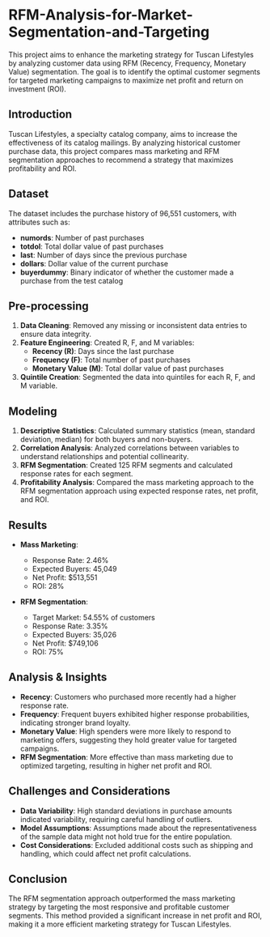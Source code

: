 # RFM-Analysis-for-Market-Segmentation-and-Targeting

This project aims to enhance the marketing strategy for Tuscan Lifestyles by analyzing customer data using RFM (Recency, Frequency, Monetary Value) segmentation. The goal is to identify the optimal customer segments for targeted marketing campaigns to maximize net profit and return on investment (ROI).

## Introduction
Tuscan Lifestyles, a specialty catalog company, aims to increase the effectiveness of its catalog mailings. By analyzing historical customer purchase data, this project compares mass marketing and RFM segmentation approaches to recommend a strategy that maximizes profitability and ROI.

## Dataset
The dataset includes the purchase history of 96,551 customers, with attributes such as:
- **numords**: Number of past purchases
- **totdol**: Total dollar value of past purchases
- **last**: Number of days since the previous purchase
- **dollars**: Dollar value of the current purchase
- **buyerdummy**: Binary indicator of whether the customer made a purchase from the test catalog

## Pre-processing
1. **Data Cleaning**: Removed any missing or inconsistent data entries to ensure data integrity.
2. **Feature Engineering**: Created R, F, and M variables:
   - **Recency (R)**: Days since the last purchase
   - **Frequency (F)**: Total number of past purchases
   - **Monetary Value (M)**: Total dollar value of past purchases
3. **Quintile Creation**: Segmented the data into quintiles for each R, F, and M variable.

## Modeling
1. **Descriptive Statistics**: Calculated summary statistics (mean, standard deviation, median) for both buyers and non-buyers.
2. **Correlation Analysis**: Analyzed correlations between variables to understand relationships and potential collinearity.
3. **RFM Segmentation**: Created 125 RFM segments and calculated response rates for each segment.
4. **Profitability Analysis**: Compared the mass marketing approach to the RFM segmentation approach using expected response rates, net profit, and ROI.

## Results
- **Mass Marketing**:
  - Response Rate: 2.46%
  - Expected Buyers: 45,049
  - Net Profit: $513,551
  - ROI: 28%

- **RFM Segmentation**:
  - Target Market: 54.55% of customers
  - Response Rate: 3.35%
  - Expected Buyers: 35,026
  - Net Profit: $749,106
  - ROI: 75%

## Analysis & Insights
- **Recency**: Customers who purchased more recently had a higher response rate.
- **Frequency**: Frequent buyers exhibited higher response probabilities, indicating stronger brand loyalty.
- **Monetary Value**: High spenders were more likely to respond to marketing offers, suggesting they hold greater value for targeted campaigns.
- **RFM Segmentation**: More effective than mass marketing due to optimized targeting, resulting in higher net profit and ROI.

## Challenges and Considerations
- **Data Variability**: High standard deviations in purchase amounts indicated variability, requiring careful handling of outliers.
- **Model Assumptions**: Assumptions made about the representativeness of the sample data might not hold true for the entire population.
- **Cost Considerations**: Excluded additional costs such as shipping and handling, which could affect net profit calculations.

## Conclusion
The RFM segmentation approach outperformed the mass marketing strategy by targeting the most responsive and profitable customer segments. This method provided a significant increase in net profit and ROI, making it a more efficient marketing strategy for Tuscan Lifestyles.
